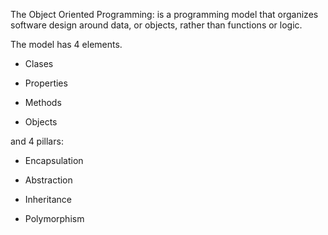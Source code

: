 The Object Oriented Programming: is a programming model that organizes software design around data, or objects, rather than functions or logic.

The model has 4 elements.

- Clases

- Properties

- Methods

- Objects

and 4 pillars:

- Encapsulation

- Abstraction

- Inheritance

- Polymorphism
